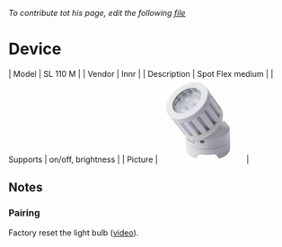 
*To contribute tot his page, edit the following
[file](https://github.com/Koenkk/zigbee2mqtt.io/blob/master/docgen/device_page_notes.js)*

# Device

| Model | SL 110 M  |
| Vendor  | Innr  |
| Description | Spot Flex medium |
| Supports | on/off, brightness |
| Picture | ![../images/devices/SL-110-M.jpg](../images/devices/SL-110-M.jpg) |

## Notes


### Pairing
Factory reset the light bulb ([video](https://www.youtube.com/watch?v=4zkpZSv84H4)).

